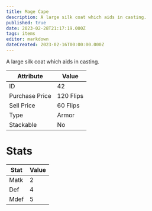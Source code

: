 ```yaml
---
title: Mage Cape
description: A large silk coat which aids in casting.
published: true
date: 2023-02-28T21:17:19.000Z
tags: items
editor: markdown
dateCreated: 2023-02-16T00:00:00.000Z
---
```


A large silk coat which aids in casting.

|Attribute|Value|
|-|-|
|ID|42|
|Purchase Price|120 Flips|
|Sell Price|60 Flips|
|Type|Armor|
|Stackable|No|

# Stats
|Stat|Value|
|-|-|
|Matk|2|
|Def|4|
|Mdef|5|
